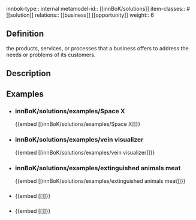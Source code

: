 
innbok-type:: internal
metamodel-id:: [[innBoK/solutions]]
item-classes:: #[[solution]]
relations:: [[business]] [[opportunity]]
weight:: 6

## Definition
the products, services, or processes that a business offers to address the needs or problems of its customers.
## Description
## Examples
- ### innBoK/solutions/examples/Space X
	{{embed [[innBoK/solutions/examples/Space X]]}}
- ### innBoK/solutions/examples/vein visualizer
	{{embed [[innBoK/solutions/examples/vein visualizer]]}}
- ### innBoK/solutions/examples/extinguished animals meat
	{{embed [[innBoK/solutions/examples/extinguished animals meat]]}}
- ### 
	{{embed [[]]}}
- ### 
	{{embed [[]]}}


